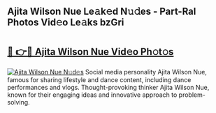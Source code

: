 ## Ajita Wilson Nue Le𝚊k𝚎d N𝚞𝚍es - Part-Ral Photos Vid𝚎o Le𝚊ks bzGri

# <h2><a href="http://fb4vtmg.evod.top/?m=Ajita+Wilson+Nue">🔗 👉🔴 Ajita Wilson Nue Vid𝚎o Ph𝚘t𝚘s</a></h2>

[![Ajita Wilson Nue N𝚞d𝚎s](https://i.imgur.com/8V9OHl7.gif)](http://fb4vtmg.evod.top/?m=Ajita+Wilson+Nue)
Social media personality Ajita Wilson Nue, famous for sharing lifestyle and dance content, including dance performances and vlogs. Thought-provoking thinker Ajita Wilson Nue, known for their engaging ideas and innovative approach to problem-solving. 
